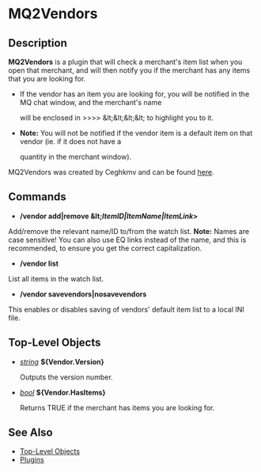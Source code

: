 # MQ2Vendors

## Description

**MQ2Vendors** is a plugin that will check a merchant's item list when you open that merchant, and will then notify you if the merchant has any items that you are looking for.

* If the vendor has an item you are looking for, you will be notified in the MQ chat window, and the merchant's name

  will be enclosed in &gt;&gt;&gt;&gt; \&lt;\&lt;\&lt;\&lt; to highlight you to it.

* **Note:** You will not be notified if the vendor item is a default item on that vendor \(ie. if it does not have a

  quantity in the merchant window\).

MQ2Vendors was created by Ceghkmv and can be found [here](https://macroquest2.com/phpBB3/viewtopic.php?p=109662#109662).

## Commands

* **/vendor add\|remove \&lt;**_**ItemID\|ItemName\|ItemLink**_**&gt;**

Add/remove the relevant name/ID to/from the watch list. **Note:** Names are case sensitive! You can also use EQ links instead of the name, and this is recommended, to ensure you get the correct capitalization.

* **/vendor list**

List all items in the watch list.

* **/vendor savevendors\|nosavevendors**

This enables or disables saving of vendors' default item list to a local INI file.

## Top-Level Objects

* [_string_](../../data-types-and-top-level-objects/data-types/datatype-string.md) **${Vendor.Version}**  

  Outputs the version number.

* [_bool_](../../data-types-and-top-level-objects/data-types/datatype-bool.md) **${Vendor.HasItems}**  

  Returns TRUE if the merchant has items you are looking for.

## See Also

* [Top-Level Objects](../../data-types-and-top-level-objects/top-level-objects/)
* [Plugins](../../documentation/macroquest2-plugins.md)

